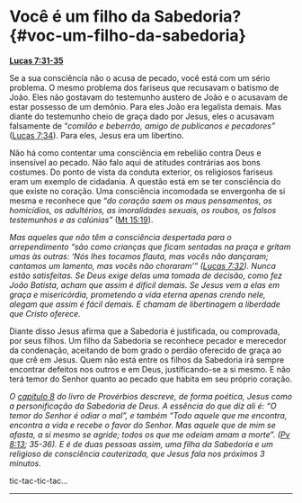 # Você é um filho da Sabedoria? {#voc-um-filho-da-sabedoria}

[**Lucas 7:31-35**](http://bibliaonline.com.br/acf/lc/7/31-35)

Se a sua consciência não o acusa de pecado, você está com um sério problema. O mesmo problema dos fariseus que recusavam o batismo de João. Eles não gostavam do testemunho austero de João e o acusavam de estar possesso de um demônio. Para eles João era legalista demais. Mas diante do testemunho cheio de graça dado por Jesus, eles o acusavam falsamente de “_comilão e beberrão, amigo de publicanos e pecadores”_ ([Lucas 7:34](http://bibliaonline.com.br/acf/lc/7/34)). Para eles, Jesus era um libertino.

Não há como contentar uma consciência em rebelião contra Deus e insensível ao pecado. Não falo aqui de atitudes contrárias aos bons costumes. Do ponto de vista da conduta exterior, os religiosos fariseus eram um exemplo de cidadania. A questão está em se ter consciência do que existe no coração. Uma consciência incomodada se envergonha de si mesma e reconhece que “_do coração saem os maus pensamentos, os homicídios, os adultérios, as imoralidades sexuais, os roubos, os falsos testemunhos e as calúnias”_ ([Mt 15:19](http://bibliaonline.com.br/acf/mt/15/19)).

_Mas aqueles que não têm a consciência despertada para o arrependimento “são como crianças que ficam sentadas na praça e gritam umas às outras: ‘Nós lhes tocamos flauta, mas vocês não dançaram; cantamos um lamento, mas vocês não choraram’” (_[_Lucas 7:32_](http://bibliaonline.com.br/acf/lc/7/32)_). Nunca estão satisfeitas. Se Deus exige delas uma tomada de decisão, como fez João Batista, acham que assim é difícil demais. Se Jesus vem a elas em graça e misericórdia, prometendo a vida eterna apenas crendo nele, alegam que assim é fácil demais. E chamam de libertinagem a liberdade que Cristo oferece._

Diante disso Jesus afirma que a Sabedoria é justificada, ou comprovada, por seus filhos. Um filho da Sabedoria se reconhece pecador e merecedor da condenação, aceitando de bom grado o perdão oferecido de graça ao que crê em Jesus. Quem não está entre os filhos da Sabedoria irá sempre encontrar defeitos nos outros e em Deus, justificando-se a si mesmo. E não terá temor do Senhor quanto ao pecado que habita em seu próprio coração.

_O_ [_capítulo 8_](http://bibliaonline.com.br/acf/pv/8) _do livro de Provérbios descreve, de forma poética, Jesus como a personificação da Sabedoria de Deus. A essência do que diz ali é: “O temor do Senhor é odiar o mal”, e também “Todo aquele que me encontra, encontra a vida e recebe o favor do Senhor. Mas aquele que de mim se afasta, a si mesmo se agride; todos os que me odeiam amam a morte”. (_[_Pv 8:13_](http://bibliaonline.com.br/acf/pv/8/13)_; 35-36). E é de duas pessoas assim, uma filha da Sabedoria e um religioso de consciência cauterizada, que Jesus fala nos próximos 3 minutos._

tic-tac-tic-tac...

*****
